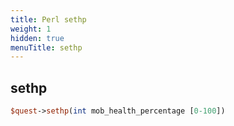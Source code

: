 ```yaml
---
title: Perl sethp
weight: 1
hidden: true
menuTitle: sethp
---
```

## sethp
```perl
$quest->sethp(int mob_health_percentage [0-100])
```